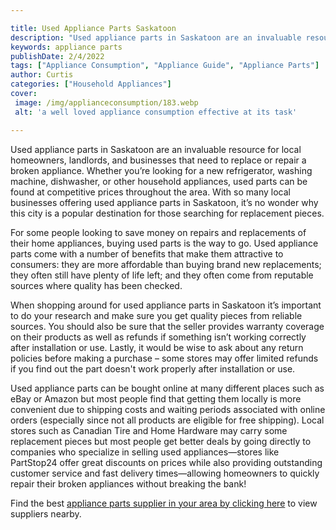 ```yaml
---

title: Used Appliance Parts Saskatoon
description: "Used appliance parts in Saskatoon are an invaluable resource for local homeowners, landlords, and businesses that need to replace ...learn more"
keywords: appliance parts
publishDate: 2/4/2022
tags: ["Appliance Consumption", "Appliance Guide", "Appliance Parts"]
author: Curtis
categories: ["Household Appliances"]
cover: 
 image: /img/applianceconsumption/183.webp
 alt: 'a well loved appliance consumption effective at its task'

---
```


Used appliance parts in Saskatoon are an invaluable resource for local homeowners, landlords, and businesses that need to replace or repair a broken appliance. Whether you’re looking for a new refrigerator, washing machine, dishwasher, or other household appliances, used parts can be found at competitive prices throughout the area. With so many local businesses offering used appliance parts in Saskatoon, it’s no wonder why this city is a popular destination for those searching for replacement pieces. 

For some people looking to save money on repairs and replacements of their home appliances, buying used parts is the way to go. Used appliance parts come with a number of benefits that make them attractive to consumers: they are more affordable than buying brand new replacements; they often still have plenty of life left; and they often come from reputable sources where quality has been checked. 

When shopping around for used appliance parts in Saskatoon it’s important to do your research and make sure you get quality pieces from reliable sources. You should also be sure that the seller provides warranty coverage on their products as well as refunds if something isn’t working correctly after installation or use. Lastly, it would be wise to ask about any return policies before making a purchase – some stores may offer limited refunds if you find out the part doesn't work properly after installation or use. 

Used appliance parts can be bought online at many different places such as eBay or Amazon but most people find that getting them locally is more convenient due to shipping costs and waiting periods associated with online orders (especially since not all products are eligible for free shipping). Local stores such as Canadian Tire and Home Hardware may carry some replacement pieces but most people get better deals by going directly to companies who specialize in selling used appliances—stores like PartStop24 offer great discounts on prices while also providing outstanding customer service and fast delivery times—allowing homeowners to quickly repair their broken appliances without breaking the bank!

Find the best <a href="/pages/appliance-parts-suppliers/">appliance parts supplier in your area by clicking here</a> to view suppliers nearby.
